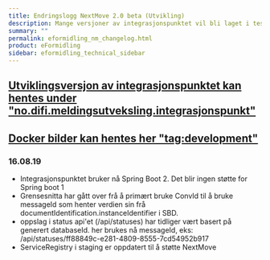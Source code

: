 ```yaml
---
title: Endringslogg NextMove 2.0 beta (Utvikling)
description: Mange versjoner av integrasjonspunktet vil bli laget i test- og utviklingsløpet, her vil du finne informasjon om endringer samt nedlastingslenke.
summary: ""
permalink: eformidling_nm_changelog.html
product: eFormidling
sidebar: eformidling_technical_sidebar
---
```


## [Utviklingsversjon av integrasjonspunktet kan hentes under "no.difi.meldingsutveksling.integrasjonspunkt"](https://beta-meldingsutveksling.difi.no/#view-repositories;itest~browsestorage) 

## [Docker bilder kan hentes her "tag:development"](https://hub.docker.com/r/difi/integrasjonspunkt/tags)

### 16.08.19

- Integrasjonspunktet bruker nå Spring Boot 2. Det blir ingen støtte for Spring boot 1
- Grensesnitta har gått over frå å primært bruke ConvId til å bruke messageId som henter verdien sin frå documentIdentification.instanceIdentifier i SBD. 
- oppslag i status api'et (/api/statuses) har tidliger vært basert på generert databaseId. her brukes nå messageId, eks: /api/statuses/ff88849c-e281-4809-8555-7cd54952b917
- ServiceRegistry i staging er oppdatert til å støtte NextMove
